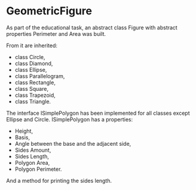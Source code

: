 # GeometricFigure

As part of the educational task, an abstract class Figure with abstract properties Perimeter and Area was built. 

From it are inherited:

- class Circle,
- class Diamond,
- class Ellipse,
- class Parallelogram,
- class Rectangle,
- class Square,
- class Trapezoid,
- class Triangle.

The interface ISimplePolygon has been implemented for all classes except Ellipse and Circle.
ISimplePolygon has a properties:

- Height,
- Basis,
- Angle between the base and the adjacent side,
- Sides Amount,
- Sides Length,
- Polygon Area,
- Polygon Perimeter.

And a method for printing the sides length.

